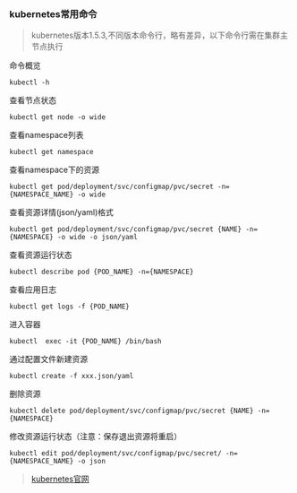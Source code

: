 ### kubernetes常用命令

> kubernetes版本1.5.3,不同版本命令行，略有差异，以下命令行需在集群主节点执行

命令概览

```
kubectl -h
```

查看节点状态

```
kubectl get node -o wide
```

查看namespace列表

```
kubectl get namespace
```

查看namespace下的资源

```
kubectl get pod/deployment/svc/configmap/pvc/secret -n={NAMESPACE_NAME} -o wide
```

查看资源详情\(json/yaml\)格式

```
kubectl get pod/deployment/svc/configmap/pvc/secret {NAME} -n={NAMESPACE} -o wide -o json/yaml
```

查看资源运行状态

```
kubectl describe pod {POD_NAME} -n={NAMESPACE}
```

查看应用日志

```
kubectl get logs -f {POD_NAME}
```

进入容器

```
kubectl  exec -it {POD_NAME} /bin/bash
```

通过配置文件新建资源

```
kubectl create -f xxx.json/yaml
```

删除资源

```
kubectl delete pod/deployment/svc/configmap/pvc/secret {NAME} -n={NAMESPACE}
```

修改资源运行状态（注意：保存退出资源将重启）

```
kubectl edit pod/deployment/svc/configmap/pvc/secret/ -n={NAMESPACE_NAME} -o json
```

> [kubernetes官网](https://kubernetes.io/docs/home)



